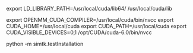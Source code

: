 export LD_LIBRARY_PATH=/usr/local/cuda/lib64/
/usr/local/cuda/lib

export OPENMM_CUDA_COMPILER=/usr/local/cuda/bin/nvcc
export CUDA_HOME=/usr/local/cuda
export CUDA_PATH=/usr/local/cuda
export CUDA_VISIBLE_DEVICES=0,1
/opt/CUDA/cuda-6.0/bin/nvcc

python -m simtk.testInstallation

